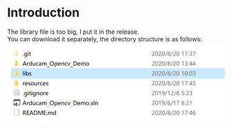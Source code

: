 # Introduction

The library file is too big, I put it in the release.   
You can download it separately, the directory structure is as follows:  
![DirectoryStructure](resources/DirectoryStructure.png)